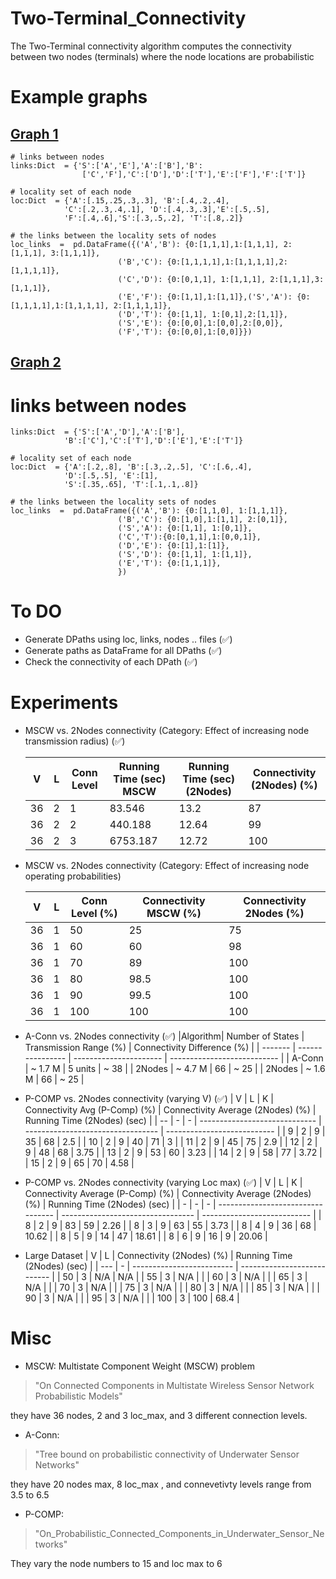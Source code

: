 # Two-Terminal_Connectivity
The Two-Terminal connectivity algorithm computes the connectivity between two nodes (terminals) where the node locations are probabilistic
# Example graphs 
## [Graph 1](pics/graph1.png)

    # links between nodes
    links:Dict  = {'S':['A','E'],'A':['B'],'B':
                    ['C','F'],'C':['D'],'D':['T'],'E':['F'],'F':['T']}
    
    # locality set of each node
    loc:Dict  = {'A':[.15,.25,.3,.3], 'B':[.4,.2,.4], 
                'C':[.2,.3,.4,.1], 'D':[.4,.3,.3],'E':[.5,.5],
                'F':[.4,.6],'S':[.3,.5,.2], 'T':[.8,.2]}

	# the links between the locality sets of nodes
    loc_links  =  pd.DataFrame({('A','B'): {0:[1,1,1],1:[1,1,1], 2:[1,1,1], 3:[1,1,1]},
                            ('B','C'): {0:[1,1,1,1],1:[1,1,1,1],2:[1,1,1,1]},
                            ('C','D'): {0:[0,1,1], 1:[1,1,1], 2:[1,1,1],3:[1,1,1]},
                            ('E','F'): {0:[1,1],1:[1,1]},('S','A'): {0:[1,1,1,1],1:[1,1,1,1], 2:[1,1,1,1]},
                            ('D','T'): {0:[1,1], 1:[0,1],2:[1,1]},
                            ('S','E'): {0:[0,0],1:[0,0],2:[0,0]},
                            ('F','T'): {0:[0,0],1:[0,0]}})
    

## [Graph 2](pics/graph2.png)

# links between nodes
    links:Dict  = {'S':['A','D'],'A':['B'],
                'B':['C'],'C':['T'],'D':['E'],'E':['T']}
    
    # locality set of each node
    loc:Dict  = {'A':[.2,.8], 'B':[.3,.2,.5], 'C':[.6,.4], 
                'D':[.5,.5], 'E':[1],
                'S':[.35,.65], 'T':[.1,.1,.8]}

	# the links between the locality sets of nodes
    loc_links  =  pd.DataFrame({('A','B'): {0:[1,1,0], 1:[1,1,1]},
                            ('B','C'): {0:[1,0],1:[1,1], 2:[0,1]},
                            ('S','A'): {0:[1,1], 1:[0,1]},
                            ('C','T'):{0:[0,1,1],1:[0,0,1]},
                            ('D','E'): {0:[1],1:[1]},
                            ('S','D'): {0:[1,1], 1:[1,1]},
                            ('E','T'): {0:[1,1,1]},
                            })
                    

# To DO
 -  Generate DPaths using loc, links, nodes .. files (&#9989;)
 -  Generate paths as DataFrame for all DPaths (&#9989;)
 -  Check the connectivity of each DPath (&#9989;)
 # Experiments
 -  MSCW vs. 2Nodes connectivity (Category: Effect of increasing node transmission radius)  (&#9989;)
 
    
    | V  | L | Conn Level | Running Time (sec) MSCW | Running Time (sec) (2Nodes) | Connectivity (2Nodes) (%) |
    | -- | - | ---------- | ----------------------- | --------------------------- | ------------------------- |
    | 36 | 2 | 1          | 83.546                  | 13.2                        | 87                        |
    | 36 | 2 | 2          | 440.188                 | 12.64                       | 99                        |
    | 36 | 2 | 3          | 6753.187                | 12.72                       | 100                       |


- MSCW vs. 2Nodes connectivity (Category: Effect of increasing node operating probabilities)

    | V  | L | Conn Level (%) | Connectivity MSCW (%) | Connectivity 2Nodes (%) |
    | -- | - | -------------- | --------------------- | ----------------------- |
    | 36 | 1 | 50	      | 25 		      | 75			|
    | 36 | 1 | 60	      | 60 		      | 98			|
    | 36 | 1 | 70	      | 89 		      |	100			|
    | 36 | 1 | 80	      | 98.5 		      | 100			|
    | 36 | 1 | 90	      | 99.5 		      | 100			|
    | 36 | 1 | 100	      | 100 		      | 100			|

- A-Conn vs. 2Nodes connectivity (&#9989;)
    |Algorithm| Number of States | Transmission Range (%) | Connectivity Difference (%) |
    | ------- | ---------------- | ---------------------- | --------------------------- |
    | A-Conn  | ~ 1.7 M          | 5 units                | ~ 38                        |
    | 2Nodes  | ~ 4.7 M          | 66                     | ~ 25                        |
    | 2Nodes  | ~ 1.6 M          | 66                     | ~ 25                        |

- P-COMP vs. 2Nodes connectivity (varying V) (&#9989;)
    | V  | L | K | Connectivity Avg (P-Comp) (%) | Connectivity Average (2Nodes) (%) | Running Time (2Nodes) (sec) |
    | -- | - | - | ----------------------------- | --------------------------------- | --------------------------- |
    | 9  | 2 | 9 | 35                            | 68                                | 2.5                         |
    | 10 | 2 | 9 | 40                            | 71                                | 3                           |
    | 11 | 2 | 9 | 45                            | 75                                | 2.9                         |
    | 12 | 2 | 9 | 48                            | 68                                | 3.75                        |
    | 13 | 2 | 9 | 53                            | 60                                | 3.23                        |
    | 14 | 2 | 9 | 58                            | 77                                | 3.72                        |
    | 15 | 2 | 9 | 65                            | 70                                | 4.58                        |

- P-COMP vs. 2Nodes connectivity (varying Loc max) (&#9989;)
    | V | L | K | Connectivity Average (P-Comp) (%) | Connectivity Average (2Nodes) (%) | Running Time (2Nodes) (sec) |
    | - | - | - | --------------------------------- | --------------------------------- | --------------------------- |
    | 8 | 2 | 9 | 83                                | 59                                | 2.26                        |
    | 8 | 3 | 9 | 63                                | 55                                | 3.73                        |
    | 8 | 4 | 9 | 36                                | 68                                | 10.62                       |
    | 8 | 5 | 9 | 14                                | 47                                | 18.61                       |
    | 8 | 6 | 9 | 16                                | 9                                 | 20.06                       |
    
   
- Large Dataset
    | V   | L | Connectivity (2Nodes) (%) | Running Time (2Nodes) (sec) |
    | --- | - | ------------------------- | --------------------------- |
    | 50  | 3 | N/A                       | N/A				|
    | 55  | 3 | N/A                       |				|
    | 60  | 3 | N/A                       |				|
    | 65  | 3 | N/A                       |				|
    | 70  | 3 | N/A                       |				|
    | 75  | 3 | N/A                       |				|
    | 80  | 3 | N/A                       |				|
    | 85  | 3 | N/A                       |				|
    | 90  | 3 | N/A                       |				|
    | 95  | 3 | N/A                       |				|
    | 100 | 3 | 100                       | 68.4			|
    
# Misc
- MSCW: Multistate Component Weight (MSCW) problem
 > "On Connected Components in Multistate Wireless Sensor Network Probabilistic Models"

they have 36 nodes, 2 and 3 loc_max, and 3 different connection levels. 
- A-Conn: 
> "Tree bound on probabilistic connectivity of Underwater Sensor Networks" 

they have 20 nodes max, 8 loc_max , and connevetivty levels range from 3.5 to 6.5

- P-COMP:
> "On_Probabilistic_Connected_Components_in_Underwater_Sensor_Networks"

They vary the node numbers to 15 and loc max to 6 

